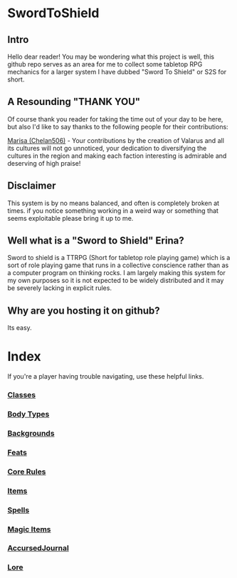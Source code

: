# SwordToShield


## Intro
Hello dear reader! You may be wondering what this project is well, this github
repo serves as an area for me to collect some tabletop RPG mechanics for a
larger system I have dubbed "Sword To Shield" or S2S for short.

## A Resounding "THANK YOU"
Of course thank you reader for taking the time out of your day to be here, but also I'd like to say thanks to the following people for their contributions:

[Marisa (Chelan506)](https://github.com/Chelan506) - Your contributions by the creation of Valarus and all its cultures will not go unnoticed, your dedication to diversifying the cultures in the region and making each faction interesting is admirable and deserving of high praise!

## Disclaimer
This system is by no means balanced, and often is completely broken at times.
if you notice something working in a weird way or something that seems 
exploitable please bring it up to me.

## Well what is a "Sword to Shield" Erina?
Sword to shield is a TTRPG (Short for tabletop role playing game) which is a
sort of role playing game that runs in a collective conscience rather than as a
computer program on thinking rocks. I am largely making this system for my own
purposes so it is not expected to be widely distributed and it may be severely
lacking in explicit rules.

## Why are you hosting it on github?
Its easy.

# Index
If you're a player having trouble navigating, use these helpful links.

### [Classes](https://github.com/ErinaTheDummy/SwordToShield/tree/main/Character_Creation/Classes)

### [Body Types](https://github.com/ErinaTheDummy/SwordToShield/blob/main/Character_Creation/BodyTypes.md)

### [Backgrounds](https://github.com/ErinaTheDummy/SwordToShield/blob/main/Character_Creation/Backgrounds.md)

### [Feats](https://github.com/ErinaTheDummy/SwordToShield/blob/main/Character_Creation/Feats.md)

### [Core Rules](https://github.com/ErinaTheDummy/SwordToShield/blob/main/CoreRules.md)

### [Items](https://github.com/ErinaTheDummy/SwordToShield/blob/main/ItemCompendium.md)

### [Spells](https://github.com/ErinaTheDummy/SwordToShield/blob/main/SpellCompendium.md)

### [Magic Items](https://github.com/ErinaTheDummy/SwordToShield/blob/main/TomeOfMagicalCreation.md)

### [AccursedJournal](https://github.com/ErinaTheDummy/SwordToShield/blob/main/Gamemaster_Resources/AccursedJournal.md)

### [Lore](https://github.com/ErinaTheDummy/SwordToShield/blob/main/Gamemaster_Resources/Lore.md)